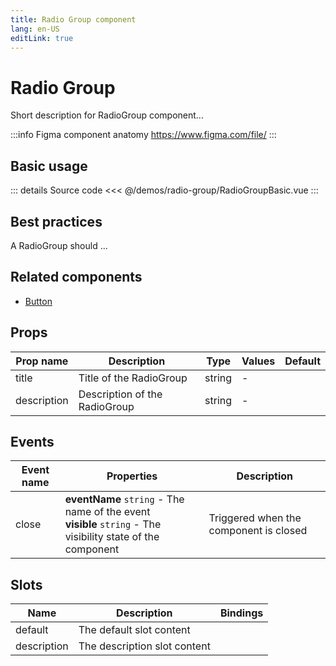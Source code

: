 ```yaml
---
title: Radio Group component
lang: en-US
editLink: true
---
```


# Radio Group

Short description for RadioGroup component...

:::info Figma component anatomy
https://www.figma.com/file/
:::

## Basic usage

<RadioGroupBasic />

::: details Source code
<<< @/demos/radio-group/RadioGroupBasic.vue
:::

## Best practices

A RadioGroup should ...

## Related components

- [Button](/components/button/button.doc)

## Props

| Prop name   | Description                   | Type   | Values | Default |
| ----------- | ----------------------------- | ------ | ------ | ------- |
| title       | Title of the RadioGroup       | string | -      |         |
| description | Description of the RadioGroup | string | -      |         |

## Events

| Event name | Properties                                                                                                      | Description                            |
| ---------- | --------------------------------------------------------------------------------------------------------------- | -------------------------------------- |
| close      | **eventName** `string` - The name of the event<br/>**visible** `string` - The visibility state of the component | Triggered when the component is closed |

## Slots

| Name        | Description                  | Bindings |
| ----------- | ---------------------------- | -------- |
| default     | The default slot content     |          |
| description | The description slot content |          |
